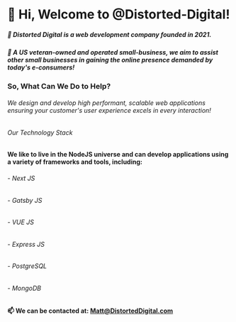 # 👋 Hi, Welcome to @Distorted-Digital!
##### 🌱 Distorted Digital is a web development company founded in 2021.  
##### 💞️ A US veteran-owned and operated small-business, we aim to assist other small businesses in gaining the online presence demanded by today's e-consumers! 

### So, What Can We Do to Help?

###### We design and develop high performant, scalable web applications ensuring your customer's user experience excels in every interaction!

###### Our Technology Stack

#### We like to live in the NodeJS universe and can develop applications using a variety of frameworks and tools, including:
###### - Next JS 
###### - Gatsby JS 
###### - VUE JS
###### - Express JS
###### - PostgreSQL
###### - MongoDB

#### 📫 We can be contacted at: Matt@DistortedDigital.com

<!---
Distorted-Digital/Distorted-Digital is a ✨ special ✨ repository because its `README.md` (this file) appears on your GitHub profile.
You can click the Preview link to take a look at your changes.
--->
